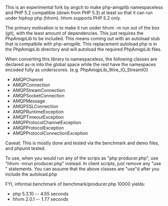 This is an experimental fork by angch to make php-amqplib
namespaceless and PHP 5.2 compatible (down from PHP 5.3) at least so
that it can run under hiphop php (hhvm). hhvm supports PHP 5.2 only.

The primary motivation is to make it run under hhvm -m run out of the
box (git), with the least amount of dependencies. This just requires
the PhpAmqpLib to be included. This means coming out with an autoload
stub that is compatbile with php-amqplib. This replacement autoload.php
is in the PhpAmqpLib directory and will autoload the required PhpAmqpLib
files.

When converting this library to namespaceless, the following classes
are declared as-is into the global space while the rest have the
namespaces encoded fully as underscores. (e.g. PhpAmqpLib_Wire_IO_StreamIO)
 * AMQPChannel
 * AMQPConnection
 * AMQPStreamConnection
 * AMQPSocketConnection
 * AMQPMessage
 * AMQPSSLConnection
 * AMQPRuntimeException
 * AMQPTimeoutException
 * AMQPProtocolChannelException
 * AMQPProtocolException
 * AMQPProtocolConnectionException

Caveat: This is mostly done and tested via the benchmark and demo files,
and phpunit tested.

To use, when you would run any of the scrips as "php producer.php", use
"hhvm -mrun producer.php" instead. In client scripts, just remove any "use "
statements. You can assume that the above classes are "use"d after you include
the autoload.php

FYI, informal benchmark of benchmark/producer.php 10000 yields:
  * php 5.3.10 -- 4.55 seconds
  * hhvm 2.0.1 -- 1.77 seconds

